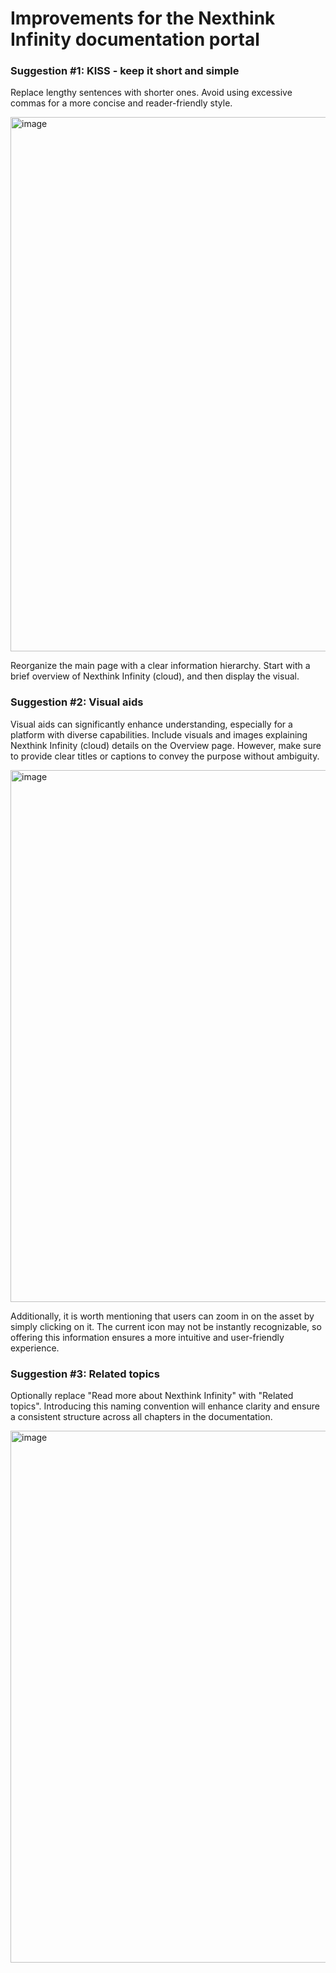 <h1>Improvements for the Nexthink Infinity documentation portal</h1>
<h3>Suggestion #1: KISS - keep it short and simple</h3> 
<p>Replace lengthy sentences with shorter ones. Avoid using excessive commas for a more concise and reader-friendly style.</p>
<img width="855" alt="image" src="https://github.com/kzhrro/nexthink/assets/66939605/9280da9b-5c1c-4fe4-863e-9d8125ff748e">
<p>Reorganize the main page with a clear information hierarchy. Start with a brief overview of Nexthink Infinity (cloud), and then display the visual.</p>
<h3>Suggestion #2: Visual aids</h3> 
<p>Visual aids can significantly enhance understanding, especially for a platform with diverse capabilities. Include visuals and images explaining Nexthink Infinity (cloud) details on the Overview page. However, make sure to provide clear titles or captions to convey the purpose without ambiguity.</p> 
<img width="851" alt="image" src="https://github.com/kzhrro/nexthink/assets/66939605/340bf265-0e6e-40d3-9c72-3232cccdd510">
<p>Additionally, it is worth mentioning that users can zoom in on the asset by simply clicking on it. The current icon may not be instantly recognizable, so offering this information ensures a more intuitive and user-friendly experience.</p>
<h3>Suggestion #3: Related topics</h3>
<p>Optionally replace "Read more about Nexthink Infinity" with "Related topics". Introducing this naming convention will enhance clarity and ensure a consistent structure across all chapters in the documentation.</p>
<img width="851" alt="image" src="https://github.com/kzhrro/nexthink/assets/66939605/349b5a81-5fba-45db-ab27-d524b7746738">
